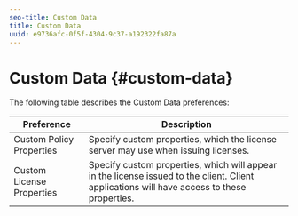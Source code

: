 ```yaml
---
seo-title: Custom Data
title: Custom Data
uuid: e9736afc-0f5f-4304-9c37-a192322fa87a
---
```


# Custom Data {#custom-data}

The following table describes the Custom Data preferences: 

|  Preference  | Description  |
|---|---|
|  Custom Policy Properties  | Specify custom properties, which the license server may use when issuing licenses.  |
|  Custom License Properties  | Specify custom properties, which will appear in the license issued to the client. Client applications will have access to these properties.  |

